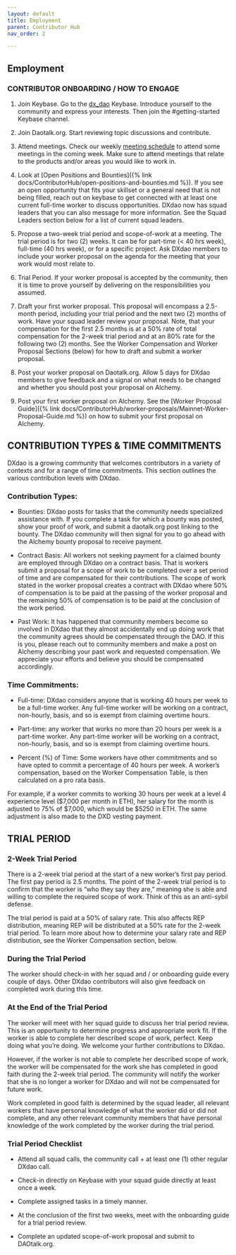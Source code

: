```yaml
---
layout: default
title: Employment
parent: Contributor Hub
nav_order: 2

---
```


## Employment

### CONTRIBUTOR ONBOARDING / HOW TO ENGAGE

1.  Join Keybase. Go to the [dx_dao](https://keybase.io/team/dx_dao) Keybase. Introduce yourself to the community and express your interests. Then join the #getting-started Keybase channel.
    
2.  Join Daotalk.org. Start reviewing topic discussions and contribute.
    
3.  Attend meetings. Check our weekly [meeting schedule](https://calendar.google.com/calendar/u/0/embed?src=0ptn8lds9nlbj483rpmibnqqfc@group.calendar.google.com) to attend some meetings in the coming week. Make sure to attend meetings that relate to the products and/or areas you would like to work in.
    
4.  Look at [Open Positions and Bounties]({% link docs/ContributorHub/open-positions-and-bounties.md %}). If you see an open opportunity that fits your skillset or a general need that is not being filled, reach out on keybase to get connected with at least one current full-time worker to discuss opportunities. DXdao now has squad leaders that you can also message for more information. See the Squad Leaders section below for a list of current squad leaders.
    
5.  Propose a two-week trial period and scope-of-work at a meeting. The trial period is for two (2) weeks. It can be for part-time (< 40 hrs week), full-time (40 hrs week), or for a specific project. Ask DXdao members to include your worker proposal on the agenda for the meeting that your work would most relate to.
    
6.  Trial Period. If your worker proposal is accepted by the community, then it is time to prove yourself by delivering on the responsibilities you assumed.
    
7.  Draft your first worker proposal. This proposal will encompass a 2.5-month period, including your trial period and the next two (2) months of work. Have your squad leader review your proposal. Note, that your compensation for the first 2.5 months is at a 50% rate of total compensation for the 2-week trial period and at an 80% rate for the following two (2) months. See the Worker Compensation and Worker Proposal Sections (below) for how to draft and submit a worker proposal.
    
8.  Post your worker proposal on Daotalk.org. Allow 5 days for DXdao members to give feedback and a signal on what needs to be changed and whether you should post your proposal on Alchemy.
    
9.  Post your first worker proposal on Alchemy. See the [Worker Proposal Guide]({% link docs/ContributorHub/worker-proposals/Mainnet-Worker-Proposal-Guide.md %}) on how to submit your first proposal on Alchemy.
    

## CONTRIBUTION TYPES & TIME COMMITMENTS

DXdao is a growing community that welcomes contributors in a variety of contexts and for a range of time commitments. This section outlines the various contribution levels with DXdao.

### Contribution Types:

-   Bounties: DXdao posts for tasks that the community needs specialized assistance with. If you complete a task for which a bounty was posted, show your proof of work, and submit a daotalk.org post linking to the bounty. The DXdao community will then signal for you to go ahead with the Alchemy bounty proposal to receive payment.
    
-   Contract Basis: All workers not seeking payment for a claimed bounty are employed through DXdao on a contract basis. That is workers submit a proposal for a scope of work to be completed over a set period of time and are compensated for their contributions. The scope of work stated in the worker proposal creates a contract with DXdao where 50% of compensation is to be paid at the passing of the worker proposal and the remaining 50% of compensation is to be paid at the conclusion of the work period.
   
-   Past Work: It has happened that community members become so involved in DXdao that they almost accidentally end up doing work that the community agrees should be compensated through the DAO. If this is you, please reach out to community members and make a post on Alchemy describing your past work and requested compensation. We appreciate your efforts and believe you should be compensated accordingly.
  
### Time Commitments:
    
-   Full-time: DXdao considers anyone that is working 40 hours per week to be a full-time worker. Any full-time worker will be working on a contract, non-hourly, basis, and so is exempt from claiming overtime hours.

-   Part-time: any worker that works no more than 20 hours per week is a part-time worker. Any part-time worker will be working on a contract, non-hourly, basis, and so is exempt from claiming overtime hours.

-   Percent (%) of Time: Some workers have other commitments and so have opted to commit a percentage of 40 hours per week. A worker’s compensation, based on the Worker Compensation Table, is then calculated on a pro rata basis.

For example, if a worker commits to working 30 hours per week at a level 4 experience level ($7,000 per month in ETH), her salary for the month is adjusted to 75% of $7,000, which would be $5250 in ETH. The same adjustment is also made to the DXD vesting payment.

## TRIAL PERIOD

### 2-Week Trial Period

There is a 2-week trial period at the start of a new worker’s first pay period. The first pay period is 2.5 months. The point of the 2-week trial period is to confirm that the worker is “who they say they are,” meaning she is able and willing to complete the required scope of work. Think of this as an anti-sybil defense.

The trial period is paid at a 50% of salary rate. This also affects REP distribution, meaning REP will be distributed at a 50% rate for the 2-week trial period. To learn more about how to determine your salary rate and REP distribution, see the Worker Compensation section, below.

### During the Trial Period

The worker should check-in with her squad and / or onboarding guide every couple of days. Other DXdao contributors will also give feedback on completed work during this time.

### At the End of the Trial Period

The worker will meet with her squad guide to discuss her trial period review. This is an opportunity to determine progress and appropriate work fit. If the worker is able to complete her described scope of work, perfect. Keep doing what you’re doing. We welcome your further contributions to DXdao.

However, if the worker is not able to complete her described scope of work, the worker will be compensated for the work she has completed in good faith during the 2-week trial period. The community will notify the worker that she is no longer a worker for DXdao and will not be compensated for future work.

Work completed in good faith is determined by the squad leader, all relevant workers that have personal knowledge of what the worker did or did not complete, and any other relevant community members that have personal knowledge of the work completed by the worker during the trial period.

### Trial Period Checklist

-   Attend all squad calls, the community call + at least one (1) other regular DXdao call.
    
-   Check-in directly on Keybase with your squad guide directly at least once a week.
    
-   Complete assigned tasks in a timely manner.
    
-   At the conclusion of the first two weeks, meet with the onboarding guide for a trial period review.
    
-   Complete an updated scope-of-work proposal and submit to DAOtalk.org.